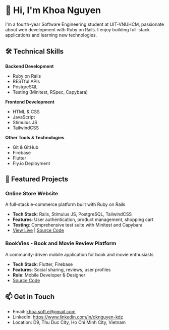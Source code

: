 # 👋 Hi, I'm Khoa Nguyen

I'm a fourth-year Software Engineering student at UIT-VNUHCM, passionate about web development with Ruby on Rails. I enjoy building full-stack applications and learning new technologies.

## 🛠 Technical Skills

**Backend Development**
- Ruby on Rails
- RESTful APIs
- PostgreSQL
- Testing (Minitest, RSpec, Capybara)

**Frontend Development**
- HTML & CSS
- JavaScript
- Stimulus JS
- TailwindCSS

**Other Tools & Technologies**
- Git & GitHub
- Firebase
- Flutter
- Fly.io Deployment

## 🚀 Featured Projects

### Online Store Website
A full-stack e-commerce platform built with Ruby on Rails
- **Tech Stack**: Rails, Stimulus JS, PostgreSQL, TailwindCSS
- **Features**: User authentication, product management, shopping cart
- **Testing**: Comprehensive test suite with Minitest and Capybara
- [View Live](https://online-store-floral-star-531.fly.dev) | [Source Code](https://github.com/dkdeptrai/online_store)

### BookVies - Book and Movie Review Platform
A community-driven mobile application for book and movie enthusiasts
- **Tech Stack**: Flutter, Firebase
- **Features**: Social sharing, reviews, user profiles
- **Role**: Mobile Developer & Designer
- [Source Code](https://github.com/dkdeptrai/BookVies)

## 📫 Get in Touch
- Email: khoa.soft.e@gmail.com
- LinkedIn: https://www.linkedin.com/in/dknguyen-kdz
- Location: D9, Thu Duc City, Ho Chi Minh City, Vietnam
